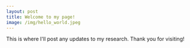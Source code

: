 ```yaml
---
layout: post
title: Welcome to my page!
image: /img/hello_world.jpeg
---
```


This is where I'll post any updates to my research. Thank you for visiting! 
